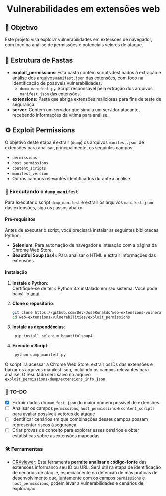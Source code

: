 # <div align="center">Vulnerabilidades em extensões web</div>

## 🎯 Objetivo

Este projeto visa explorar vulnerabilidades em extensões de navegador, com foco na análise de permissões e potenciais vetores de ataque.

##  📁️ Estrutura de Pastas
* **exploit_permissions**: Esta pasta contém scripts destinados à extração e análise dos arquivos `manifest.json` das extensões, com foco na identificação de possíveis vulnerabilidades.
    * `dump_manifest.py`: Script responsável pela extração dos arquivos `manifest.json` das extensões.
* **extensions**: Pasta que abriga extensões maliciosas para fins de teste de segurança.
* **server**: Contém um servidor que simula um servidor atacante, recebendo informações da vítima para análise.


## ⚙️ Exploit Permissions
O objetivo deste etapa é extrair (`dump`) os arquivos `manifest.json` de extensões para analisar, principalmente, os seguintes campos:  

- `permissions`  
- `host_permissions`  
- `content_scripts`
- `manifest_version`
- Outros campos relevantes identificados durante a análise  

### 🚀 Executando o `dump_manifest`

Para executar o script `dump_manifest` e extrair os arquivos `manifest.json` das extensões, siga os passos abaixo:

#### Pré-requisitos

Antes de executar o script, você precisará instalar as seguintes bibliotecas Python:

- **Selenium**: Para automação de navegador e interação com a página da Chrome Web Store.
- **Beautiful Soup (bs4)**: Para analisar o HTML e extrair informações das extensões.

#### Instalação

1. **Instale o Python**:  
   Certifique-se de ter o Python 3.x instalado em seu sistema. Você pode baixá-lo [aqui](https://www.python.org/downloads/).

2. **Clone o repositório**:
   ```bash
   git clone https://github.com/Dev-JoseRonaldo/web-extensions-vulnerabilities.git
   cd web-extensions-vulnerabilities/exploit_permissions
   ```

3. **Instale as dependências**:  
   ```bash
    pip install selenium beautifulsoup4
   ```

3. **Execute o Script**:  
   ```bash
    python dump_manifest.py
   ```
O script irá acessar a Chrome Web Store, extrair os IDs das extensões e baixar os arquivos manifest.json, incluindo os campos relevantes para análise. O resultado será salvo no arquivo `exploit_permissions/dump/extensions_info.json`

### 📝 TO-DO
- [x] Extrair dados do `manifest.json` do maior número possível de extensões  
- [ ] Analisar os campos `permissions`, `host_permissions` e `content_scripts` para avaliar possíveis vetores de ataque  
- [ ] Identificar cenários em que combinações desses campos possam representar riscos à segurança
- [ ] Criar provas de conceito para explorar esses cenários e obter estatísticas sobre as extensões mapeadas

### 🛠️ Ferramentas
- [CRXviewer](https://crxviewer.com/): Esta ferramenta **permite analisar o código-fonte** das extensões informando seu ID ou URL. Será útil na etapa de identificação de cenários de ataque, especialmente na detecção de más práticas de desenvolvimento que, juntamente com os campos `permissions` e `host_permissions`, podem levar a vulnerabilidades e cenários de exploração.  